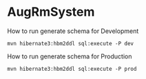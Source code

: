 AugRmSystem
===========

How to run generate schema for Development

    mvn hibernate3:hbm2ddl sql:execute -P dev
    
How to run generate schema for Production
    
    mvn hibernate3:hbm2ddl sql:execute -P prod
